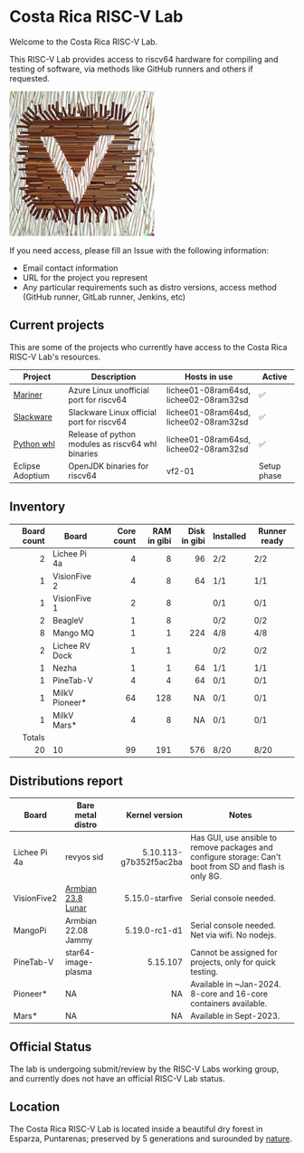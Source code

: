# Costa Rica RISC-V Lab

Welcome to the Costa Rica RISC-V Lab.

This RISC-V Lab provides access to riscv64 hardware for compiling and testing of software, via methods like GitHub runners and others if requested.

![Costa Rica RISC-V Lab](docs/img/logo-med.png)


If you need access, please fill an Issue with the following information:
- Email contact information
- URL for the project you represent
- Any particular requirements such as distro versions, access method (GitHub runner, GitLab runner, Jenkins, etc)

## Current projects

This are some of the projects who currently have access to the Costa Rica RISC-V Lab's resources.

| Project | Description | Hosts in use | Active |
|---------|-------------|--------------|--------|
| [Mariner](https://github.com/fede2cr/CBL-Mariner) | Azure Linux unofficial port for riscv64| lichee01-08ram64sd, lichee02-08ram32sd |✅|
| [Slackware](https://github.com/fede2cr/slackware_riscv) | Slackware Linux official port for riscv64 | lichee01-08ram64sd, lichee02-08ram32sd |✅|
| [Python whl](https://github.com/fede2cr/riscv64-python-whl) | Release of python modules as riscv64 whl binaries | lichee01-08ram64sd, lichee02-08ram32sd |✅|
| Eclipse Adoptium | OpenJDK binaries for riscv64 | vf2-01 | Setup phase |

## Inventory

| Board count | Board | Core count | RAM in gibi | Disk in gibi | Installed | Runner ready |
|------------:|-------|-----------:|------------:|-------------:|-----------|--------------|
| 2           | Lichee Pi 4a|    4 |            8|           96 |        2/2|          2/2 |
| 1           | VisionFive 2|    4 |            8|           64 |        1/1|          1/1 |
| 1           | VisionFive 1|    2 |            8|              |        0/1|          0/1 |
| 2           | BeagleV     |    1 |            8|              |        0/2|          0/2 |
| 8           | Mango MQ    |    1 |            1|          224 |        4/8|          4/8 |
| 2           | Lichee RV Dock|  1 |            1|              |        0/2|          0/2 |
| 1           | Nezha         |  1 |            1|           64 |        1/1|          1/1 |
| 1           | PineTab-V      |  4 |           4 |           64 |        0/1|          0/1 |
| 1           | MilkV Pioneer* | 64 |         128 |           NA |        0/1|          0/1 |
| 1           | MilkV Mars*    |  4 |           8 |           NA |        0/1|          0/1 |
| Totals      |        |            |             |              |           |              |
| 20          | 10     |         99 |         191 |          576 |       8/20|         8/20 |

## Distributions report

| Board | Bare metal distro | Kernel version | Notes |
|-------|-------------------|---------------:|-------|
| Lichee Pi 4a | revyos sid | 5.10.113-g7b352f5ac2ba | Has GUI, use ansible to remove packages and configure storage: Can't boot from SD and flash is only 8G. |
| VisionFive2 | [Armbian 23.8 Lunar](https://www.armbian.com/visionfive2/) | 5.15.0-starfive | Serial console needed. |
| MangoPi | Armbian 22.08 Jammy | 5.19.0-rc1-d1 | Serial console needed. Net via wifi. No nodejs. |
| PineTab-V | star64-image-plasma | 5.15.107 | Cannot be assigned for projects, only for quick testing. | 
| Pioneer* | NA | NA | Available in ~Jan-2024. 8-core and 16-core containers available. |
| Mars* | NA| NA| Available in Sept-2023. |

## Official Status

The lab is undergoing submit/review by the RISC-V Labs working group, and currently does not have an official RISC-V Lab status.

## Location

The Costa Rica RISC-V Lab is located inside a beautiful dry forest in Esparza, Puntarenas; preserved by 5 generations and surounded by [nature](https://www.inaturalist.org/projects/biodiversidad-en-esparza).
